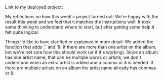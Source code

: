 Link to my deployed project:


My reflections on how this week's project turned out:
We're happy with the result this week and we feel that it matches the instructions well.
It took some thinking to understand where to start, but after getting some help it felt quite logical.


Things I'd like to have clarified or explained in more detail:
We added the function that adds ',' and '&' if there are more than one artist on the album, but we're not sure how this should work (or if it's working). Since an album has one artist name, that can be multiple words or artists, we don't understand when an extra artist is added and a comma or & is needed. If there are multiple artists on an album the artist name already has commas or &.
